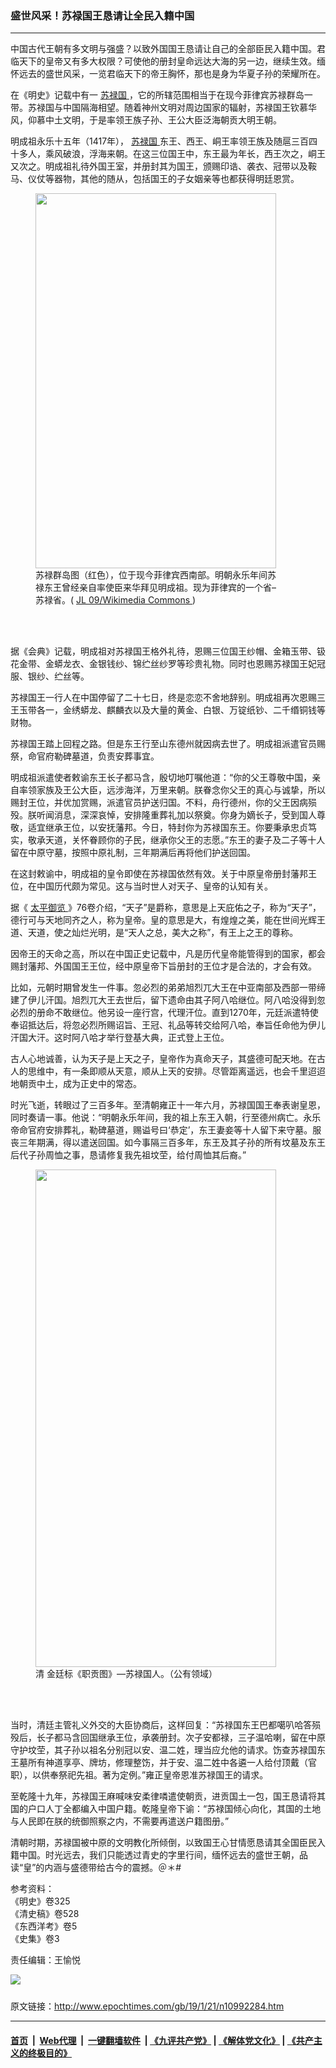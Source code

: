### 盛世风采！苏禄国王恳请让全民入籍中国
------------------------

<p>
 中国古代王朝有多文明与强盛？以致外国国王恳请让自己的全部臣民入籍中国。君临天下的皇帝又有多大权限？可使他的册封皇命远达大海的另一边，继续生效。缅怀远去的盛世风采，一览君临天下的帝王胸怀，那也是身为华夏子孙的荣耀所在。
</p>
<p>
 在《明史》记载中有一
 <a href="http://www.epochtimes.com/gb/tag/%E8%8B%8F%E7%A6%84%E5%9B%BD.html">
  苏禄国
 </a>
 ，它的所辖范围相当于在现今菲律宾苏禄群岛一带。苏禄国与中国隔海相望。随着神州文明对周边国家的辐射，苏禄国王钦慕华风，仰慕中土文明，于是率领王族子孙、王公大臣泛海朝贡大明王朝。
</p>
<p>
 明成祖永乐十五年（1417年），
 <a href="http://www.epochtimes.com/gb/tag/%E8%8B%8F%E7%A6%84%E5%9B%BD.html">
  苏禄国
 </a>
 东王、西王、峒王率领王族及随扈三百四十多人，乘风破浪，浮海来朝。在这三位国王中，东王最为年长，西王次之，峒王又次之。明成祖礼待外国王室，并册封其为国王，颁赐印诰、袭衣、冠带以及鞍马、仪仗等器物，其他的随从，包括国王的子女姻亲等也都获得明廷恩赏。
</p>
<figure class="wp-caption aligncenter" id="attachment_10996767" style="width: 385px">
 <a href="http://i.epochtimes.com/assets/uploads/2019/01/Sulu_Islands_Location_Map_Red.png">
  <img alt="" class="wp-image-10996767" height="600" src="http://i.epochtimes.com/assets/uploads/2019/01/Sulu_Islands_Location_Map_Red-450x702.png" width="385"/>
 </a>
 <br/><figcaption class="wp-caption-text">
  苏禄群岛图（红色），位于现今菲律宾西南部。明朝永乐年间苏禄东王曾经亲自率使臣来华拜见明成祖。现为菲律宾的一个省–苏禄省。(
  <a href="https://commons.wikimedia.org/wiki/File:Sulu_Islands_Location_Map_Red.png" rel="noopener noreferrer" target="_blank">
   JL 09/Wikimedia Commons
  </a>
  )
 </figcaption><br/>
</figure><br/>
<p>
 据《会典》记载，明成祖对苏禄国王格外礼待，恩赐三位国王纱帽、金箱玉带、钑花金带、金蟒龙衣、金银钱纱、锦纻丝纱罗等珍贵礼物。同时也恩赐苏禄国王妃冠服、银纱、纻丝等。
</p>
<p>
 苏禄国王一行人在中国停留了二十七日，终是恋恋不舍地辞别。明成祖再次恩赐三王玉带各一，金绣蟒龙、麒麟衣以及大量的黄金、白银、万锭纸钞、二千缗铜钱等财物。
</p>
<p>
 苏禄国王踏上回程之路。但是东王行至山东德州就因病去世了。明成祖派遣官员赐祭，命官府勒碑墓道，负责安葬事宜。
</p>
<p>
 明成祖派遣使者敕谕东王长子都马含，殷切地叮嘱他道：“你的父王尊敬中国，亲自率领家族及王公大臣，远涉海洋，万里来朝。朕眷念你父王的真心与诚挚，所以赐封王位，并优加赏赐，派遣官员护送归国。不料，舟行德州，你的父王因病殒殁。朕听闻消息，深深哀悼，安排隆重葬礼加以祭奠。你身为嫡长子，受到国人尊敬，适宜继承王位，以安抚藩邦。今日，特封你为苏禄国东王。你要秉承忠贞笃实，敬承天道，关怀眷顾你的子民，继承你父王的志愿。”东王的妻子及二子等十人留在中原守墓，按照中原礼制，三年期满后再将他们护送回国。
</p>
<p>
 在这封敕谕中，明成祖的皇令即使在苏禄国依然有效。关于中原皇帝册封藩邦王位，在中国历代颇为常见。这与当时世人对天子、皇帝的认知有关。
</p>
<p>
 据《
 <a href="http://www.epochtimes.com/gb/tag/%E5%A4%AA%E5%B9%B3%E5%BE%A1%E8%A7%88.html">
  太平御览
 </a>
 》76卷介绍，“天子”是爵称，意思是上天庇佑之子，称为“天子”，德行可与天地同齐之人，称为皇帝。皇的意思是大，有煌煌之美，能在世间光辉王道、天道，使之灿烂光明，是“天人之总，美大之称”，有王上之王的尊称。
</p>
<p>
 因帝王的天命之高，所以在中国正史记载中，凡是历代皇帝能管得到的国家，都会赐封藩邦、外国国王王位，经中原皇帝下旨册封的王位才是合法的，才会有效。
</p>
<p>
 比如，元朝时期曾发生一件事。忽必烈的弟弟旭烈兀大王在中亚南部及西部一带缔建了伊儿汗国。旭烈兀大王去世后，留下遗命由其子阿八哈继位。阿八哈没得到忽必烈的册命不敢继位。他另设一座行宫，代理汗位。直到1270年，元廷派遣特使奉诏抵达后，将忽必烈所赐诏旨、王冠、礼品等转交给阿八哈，奉旨任命他为伊儿汗国大汗。这时阿八哈才举行登基大典，正式登上王位。
</p>
<p>
 古人心地诚善，认为天子是上天之子，皇帝作为真命天子，其盛德可配天地。在古人的思维中，有一条即顺从天意，顺从上天的安排。尽管距离遥远，也会千里迢迢地朝贡中土，成为正史中的常态。
</p>
<p>
 时光飞逝，转眼过了三百多年。至清朝雍正十一年六月，苏禄国国王奉表谢皇恩，同时奏请一事。他说：“明朝永乐年间，我的祖上东王入朝，行至德州病亡。永乐帝命官府安排葬礼，勒碑墓道，赐谥号曰‘恭定’，东王妻妾等十人留下来守墓。服丧三年期满，得以遣送回国。如今事隔三百多年，东王及其子孙的所有坟墓及东王后代子孙周恤之事，恳请修复我先祖坟茔，给付周恤其后裔。”
</p>
<figure class="wp-caption aligncenter" id="attachment_10996761" style="width: 385px">
 <a href="http://i.epochtimes.com/assets/uploads/2019/01/5e2e082a45f7fb9c9a0970a97e494b3c.jpg">
  <img alt="" class="wp-image-10996761" height="796" src="http://i.epochtimes.com/assets/uploads/2019/01/5e2e082a45f7fb9c9a0970a97e494b3c-450x931.jpg" width="385"/>
 </a>
 <br/><figcaption class="wp-caption-text">
  清 金廷标《职贡图》—苏禄国人。（公有领域）
 </figcaption><br/>
</figure><br/>
<p>
 当时，清廷主管礼义外交的大臣协商后，这样回复：“苏禄国东王巴都噶叭哈答殒殁后，长子都马含回国继承王位，承袭册封。次子安都禄，三子温哈喇，留在中原守护坟茔，其子孙以祖名分别冠以安、温二姓，理当应允他的请求。饬查苏禄国东王墓所有神道享亭、牌坊，修理整饬，并于安、温二姓中各遴一人给付顶戴（官职），以供奉祭祀先祖。著为定例。”雍正皇帝恩准苏禄国王的请求。
</p>
<p>
 至乾隆十九年，苏禄国王麻喊味安柔律噒遣使朝贡，进贡国土一包，国王恳请将其国的户口人丁全都编入中国户籍。乾隆皇帝下谕：“苏禄国倾心向化，其国的土地与人民即在朕的统御照察之内，不需要再遣送户籍图册。”
</p>
<p>
 清朝时期，苏禄国被中原的文明教化所倾倒，以致国王心甘情愿恳请其全国臣民入籍中国。时光远去，我们只能透过青史的字里行间，缅怀远去的盛世王朝，品读“皇”的内涵与盛德带给古今的震撼。＠＊#
</p>
<p>
 参考资料：
 <br/>
 《明史》卷325
 <br/>
 《清史稿》卷528
 <br/>
 《东西洋考》卷5
 <br/>
 《史集》卷3
</p>
<p>
 责任编辑：王愉悦
</p>
<div class="inline_share">
 <a href="https://www.facebook.com/sharer/sharer.php?u=http%3A%2F%2Fwww.epochtimes.com%2Fgb%2F19%2F1%2F21%2Fn10992284.htm" style="margin-bottom:10px;display:inline-block;" target="_blank">
  <img src="https://www.epochtimes.com/assets/themes/djy/images/fb_share/coffee.png"/>
 </a>
</div>

原文链接：http://www.epochtimes.com/gb/19/1/21/n10992284.htm


------------------------
#### [首页](https://github.com/gfw-breaker/banned-news/blob/master/README.md) &nbsp;|&nbsp; [Web代理](https://github.com/labour-camp/helloworld) &nbsp;|&nbsp; [一键翻墙软件](https://github.com/gfw-breaker/nogfw/blob/master/README.md) &nbsp;| [《九评共产党》](https://github.com/gfw-breaker/9ping.md/blob/master/README.md#九评之一评共产党是什么) | [《解体党文化》](https://github.com/gfw-breaker/jtdwh.md/blob/master/README.md) | [《共产主义的终极目的》](https://github.com/gfw-breaker/gczydzjmd.md/blob/master/README.md)

